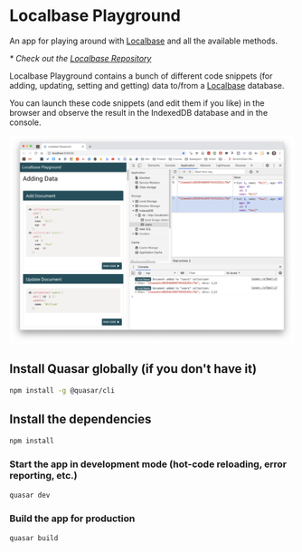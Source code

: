 # Localbase Playground

An app for playing around with [Localbase](https://github.com/dannyconnell/localbase) and all the available methods.

*\* Check out the [Localbase Repository](https://github.com/dannyconnell/localbase)*

Localbase Playground contains a bunch of different code snippets (for adding, updating, setting and getting) data to/from a [Localbase](https://github.com/dannyconnell/localbase) database.

You can launch these code snippets (and edit them if you like) in the browser and observe the result in the IndexedDB database and in the console.

![IndexedDB Store - Own Keys](images/localbase-playground.png)

## Install Quasar globally (if you don't have it)
```bash
npm install -g @quasar/cli
```

## Install the dependencies
```bash
npm install
```

### Start the app in development mode (hot-code reloading, error reporting, etc.)
```bash
quasar dev
```


### Build the app for production
```bash
quasar build
```